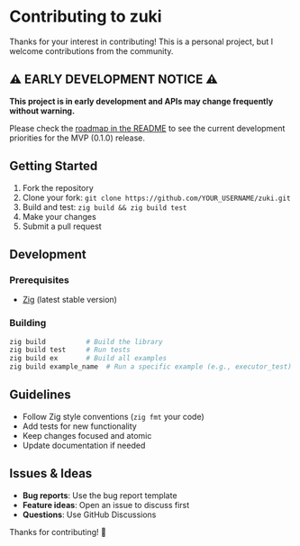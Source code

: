 # Contributing to zuki

Thanks for your interest in contributing! This is a personal project, but I welcome contributions from the community.

## ⚠️ EARLY DEVELOPMENT NOTICE ⚠️

**This project is in early development and APIs may change frequently without warning.**

Please check the [roadmap in the README](README.md) to see the current development priorities for the MVP (0.1.0) release.

## Getting Started

1. Fork the repository
2. Clone your fork: `git clone https://github.com/YOUR_USERNAME/zuki.git`
3. Build and test: `zig build && zig build test`
4. Make your changes
5. Submit a pull request

## Development

### Prerequisites
- [Zig](https://ziglang.org/download/) (latest stable version)

### Building
```bash
zig build          # Build the library
zig build test     # Run tests
zig build ex       # Build all examples
zig build example_name  # Run a specific example (e.g., executor_test)
```

## Guidelines

- Follow Zig style conventions (`zig fmt` your code)
- Add tests for new functionality
- Keep changes focused and atomic
- Update documentation if needed

## Issues & Ideas

- **Bug reports**: Use the bug report template
- **Feature ideas**: Open an issue to discuss first
- **Questions**: Use GitHub Discussions

Thanks for contributing! 🚀
